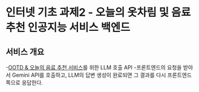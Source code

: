 # 인터넷 기초 과제2 - 오늘의 옷차림 및 음료 추천 인공지능 서비스 백엔드

## 서비스 개요  
-[OOTD & 오늘의 음료 추천 서비스](https://kilmj.github.io/OOTD_recommend/)를 위한 LLM 호출 API
-프론트엔드의 요청을 받아서 Gemini API를 호출하고, LLM의 답변 생성이 완료되면 그 결과를 다시 프론트엔드 쪽으로 응답한다.
